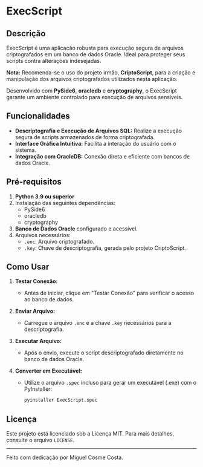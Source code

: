 # ExecScript

## Descrição

ExecScript é uma aplicação robusta para execução segura de arquivos criptografados em um banco de dados Oracle. Ideal para proteger seus scripts contra alterações indesejadas.

**Nota:** Recomenda-se o uso do projeto irmão, **CriptoScript**, para a criação e manipulação dos arquivos criptografados utilizados nesta aplicação.

Desenvolvido com **PySide6**, **oracledb** e **cryptography**, o ExecScript garante um ambiente controlado para execução de arquivos sensíveis.

## Funcionalidades

- **Descriptografia e Execução de Arquivos SQL:** Realize a execução segura de scripts armazenados de forma criptografada.
- **Interface Gráfica Intuitiva:** Facilita a interação do usuário com o sistema.
- **Integração com OracleDB:** Conexão direta e eficiente com bancos de dados Oracle.

## Pré-requisitos

1. **Python 3.9 ou superior**
2. Instalação das seguintes dependências:
   - PySide6
   - oracledb
   - cryptography
3. **Banco de Dados Oracle** configurado e acessível.
4. Arquivos necessários:
   - `.enc`: Arquivo criptografado.
   - `.key`: Chave de descriptografia, gerada pelo projeto CriptoScript.

## Como Usar

1. **Testar Conexão:**
   - Antes de iniciar, clique em "Testar Conexão" para verificar o acesso ao banco de dados.

2. **Enviar Arquivo:**
   - Carregue o arquivo `.enc` e a chave `.key` necessários para a descriptografia.

3. **Executar Arquivo:**
   - Após o envio, execute o script descriptografado diretamente no banco de dados Oracle.

4. **Converter em Executável:**
   - Utilize o arquivo `.spec` incluso para gerar um executável (.exe) com o PyInstaller:
     ```bash
     pyinstaller ExecScript.spec
     ```

## Licença

Este projeto está licenciado sob a Licença MIT. Para mais detalhes, consulte o arquivo `LICENSE`.

---

Feito com dedicação por Miguel Cosme Costa.

